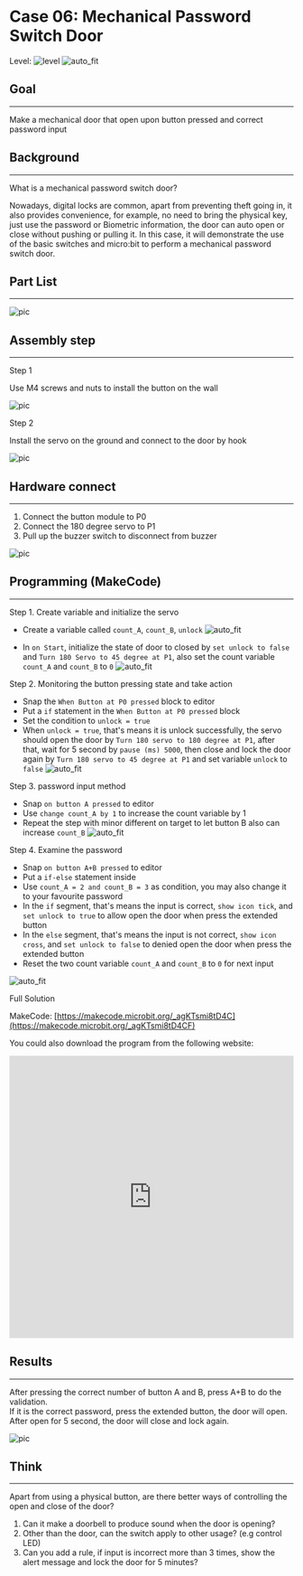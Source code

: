 # Case 06: Mechanical Password Switch Door

Level: ![level](images/level2.png)
![auto_fit](images/Case6/intro.png)<P>

## Goal
<HR>
Make a mechanical door that open upon button pressed and correct password input<BR><P>

## Background
<HR>

<span id="subtitle">What is a mechanical password switch door?</span><P>
Nowadays, digital locks are common, apart from preventing theft going in, it also provides convenience, for example, no need to bring the physical key, just use the password or Biometric information, the door can auto open or close without pushing or pulling it. In this case, it will demonstrate the use of the basic switches and micro:bit to perform a mechanical password switch door.
<BR><P>




## Part List
<HR>

![pic](images/Case6/Case6_parts.png)<P>

## Assembly step
<HR>

<span id="subtitle">Step 1</span><P>
Use M4 screws and nuts to install the button on the wall<BR><P>
![pic](images/Case6/Case6_ass1.png)<P>
<span id="subtitle">Step 2</span><P>
Install the servo on the ground and connect to the door by hook 
<BR><P>
![pic](images/Case6/Case6_ass2.png)<P>

## Hardware connect
<HR>

1. Connect the button module to P0
2. Connect the 180 degree servo to P1
3. Pull up the buzzer switch to disconnect from buzzer

![pic](images/Case6/Case6_hardware.png)<P>

## Programming (MakeCode)
<HR>

<span id="subtitle">Step 1. Create variable and initialize the servo</span><P>
* Create a variable called `count_A`, `count_B`, `unlock`
![auto_fit](images/Case6/Case6_p1.png)<P>
* In `on Start`, initialize the state of door to closed by `set unlock to false` and `Turn 180 Servo to 45 degree at P1`, also set the count variable `count_A` and `count_B` to `0`
![auto_fit](images/Case6/Case6_p2.png)<P>

<span id="subtitle">Step 2. Monitoring the button pressing state and take action</span><P>
* Snap the `When Button at P0 pressed` block to editor
* Put a `if` statement in the `When Button at P0 pressed` block
* Set the condition to `unlock = true`
* When `unlock = true`, that's means it is unlock successfully, the servo should open the door by `Turn 180 servo to 180 degree at P1`, after that, wait for 5 second by `pause (ms) 5000`, then close and lock the door again by `Turn 180 servo to 45 degree at P1` and set variable `unlock` to `false`
![auto_fit](images/Case6/Case6_p3.png)<P>

<span id="subtitle">Step 3. password input method</span><P>
* Snap `on button A pressed` to editor
* Use `change count_A by 1` to increase the count variable by 1
* Repeat the step with minor different on target to let button B also can increase `count_B`
![auto_fit](images/Case6/Case6_p4.png)<P>

<span id="subtitle">Step 4. Examine the password</span><P>
* Snap `on button A+B pressed` to editor
* Put a `if-else` statement inside
* Use `count_A = 2 and count_B = 3` as condition, you may also change it to your favourite password
* In the `if` segment, that's means the input is correct, `show icon tick`, and `set unlock to true` to allow open the door when press the extended button
* In the `else` segment, that's means the input is not correct, `show icon cross`, and `set unlock to false` to denied open the door when press the extended button
* Reset the two count variable `count_A` and `count_B` to `0` for next input

![auto_fit](images/Case6/Case6_p5.png)<P>

<span id="subtitle">Full Solution<BR><P>
MakeCode: [https://makecode.microbit.org/_agKTsmi8tD4C](https://makecode.microbit.org/_agKTsmi8tD4CF)<BR><P>
You could also download the program from the following website:<BR>
<iframe src="https://makecode.microbit.org/#pub:_agKTsmi8tD4CF" width="100%" height="500" frameborder="0"></iframe>


## Results
<HR>

After pressing the correct number of button A and B, press A+B to do the validation.<BR>If it is the correct password, press the extended button, the door will open. After open for 5 second, the door will close and lock again.<BR><P>
![pic](images/Case6/Case6_result.png)<P>

## Think
<HR>

Apart from using a physical button, are there better ways of controlling the open and close of the door?

1. Can it make a doorbell to produce sound when the door is opening?
2. Other than the door, can the switch apply to other usage? (e.g control LED)
3. Can you add a rule, if input is incorrect more than 3 times, show the alert message and lock the door for 5 minutes?